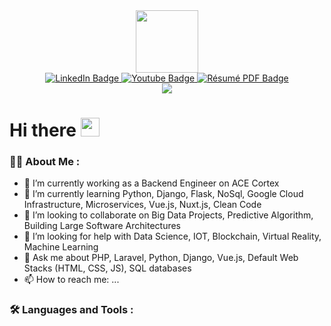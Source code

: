 <div id="header" align="center">
  <img src="https://sergiaoprogramador.github.io/assets/img/Sergio%20Ramos.png" width="100"/>
  <div id="badges">
    <a href="https://www.linkedin.com/in/sergiobarbosaramos/" target="_blank">
      <img src="https://img.shields.io/badge/LinkedIn-blue?style=for-the-badge&logo=linkedin&logoColor=white" alt="LinkedIn Badge"/>
    </a>
    <a href="https://www.youtube.com/channel/UCEFpkUnGBpMKMKJGv2UOOow" target="_blank">
      <img src="https://img.shields.io/badge/YouTube-red?style=for-the-badge&logo=youtube&logoColor=white" alt="Youtube Badge"/>
    </a>
    <a href="https://drive.google.com/file/d/1c3DuXJw_2y1FCkLE-21NGxHz6rAELblE/view?usp=sharing" target="_blank">
      <img src="https://img.shields.io/badge/R%C3%A9sum%C3%A9-informational?style=for-the-badge&logo=DocuSign&logoColor=white" alt="Résumé PDF Badge"/>
    </a>
    <br/>
    <img src="https://komarev.com/ghpvc/?username=sergiaoprogramador&label=PROFILE+VIEWS"/>
  </div>
</div>
<h1> Hi there <img src="https://media.giphy.com/media/hvRJCLFzcasrR4ia7z/giphy.gif" width="30px"/> </h1> 

### :man_technologist: About Me :

- 🔭 I’m currently working as a Backend Engineer on ACE Cortex
- 🌱 I’m currently learning Python, Django, Flask, NoSql, Google Cloud Infrastructure, Microservices, Vue.js, Nuxt.js, Clean Code
- 👯 I’m looking to collaborate on Big Data Projects, Predictive Algorithm, Building Large Software Architectures
- 🤔 I’m looking for help with Data Science, IOT, Blockchain, Virtual Reality, Machine Learning
- 💬 Ask me about PHP, Laravel, Python, Django, Vue.js, Default Web Stacks (HTML, CSS, JS), SQL databases
- 📫 How to reach me: ...

### :hammer_and_wrench: Languages and Tools :
